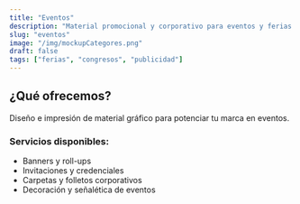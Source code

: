 ```yaml
---
title: "Eventos"
description: "Material promocional y corporativo para eventos y ferias."
slug: "eventos"
image: "/img/mockupCategores.png"
draft: false
tags: ["ferias", "congresos", "publicidad"]
---
```


## ¿Qué ofrecemos?
Diseño e impresión de material gráfico para potenciar tu marca en eventos.

### Servicios disponibles:
- Banners y roll-ups
- Invitaciones y credenciales
- Carpetas y folletos corporativos
- Decoración y señalética de eventos

